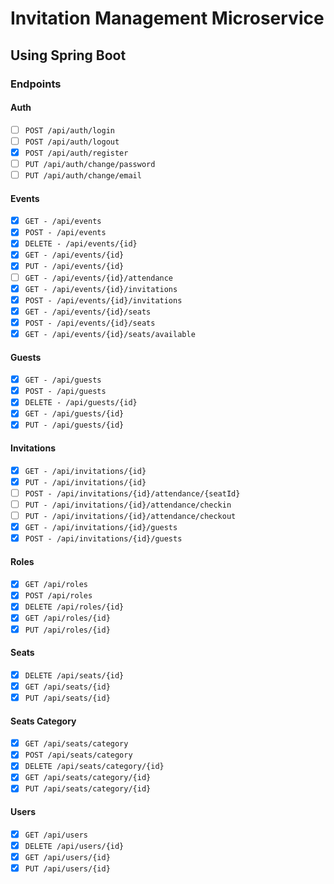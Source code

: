 # Invitation Management Microservice

## Using Spring Boot

### Endpoints
#### Auth
- [ ] `POST /api/auth/login`
- [ ] `POST /api/auth/logout`
- [x] `POST /api/auth/register`
- [ ] `PUT /api/auth/change/password`
- [ ] `PUT /api/auth/change/email`

#### Events
- [x] `GET - /api/events`
- [x] `POST - /api/events`
- [x] `DELETE - /api/events/{id}`
- [x] `GET - /api/events/{id}`
- [x] `PUT - /api/events/{id}`
- [ ] `GET - /api/events/{id}/attendance`
- [x] `GET - /api/events/{id}/invitations`
- [x] `POST - /api/events/{id}/invitations`
- [x] `GET - /api/events/{id}/seats`
- [x] `POST - /api/events/{id}/seats`
- [x] `GET - /api/events/{id}/seats/available`

#### Guests
- [x] `GET - /api/guests`
- [x] `POST - /api/guests`
- [x] `DELETE - /api/guests/{id}`
- [x] `GET - /api/guests/{id}`
- [x] `PUT - /api/guests/{id}`

#### Invitations
- [x] `GET - /api/invitations/{id}`
- [x] `PUT - /api/invitations/{id}`
- [ ] `POST - /api/invitations/{id}/attendance/{seatId}`
- [ ] `PUT - /api/invitations/{id}/attendance/checkin`
- [ ] `PUT - /api/invitations/{id}/attendance/checkout`
- [x] `GET - /api/invitations/{id}/guests`
- [x] `POST - /api/invitations/{id}/guests`

#### Roles
- [x] `GET /api/roles`
- [x] `POST /api/roles`
- [x] `DELETE /api/roles/{id}`
- [x] `GET /api/roles/{id}`
- [x] `PUT /api/roles/{id}`

#### Seats
- [x] `DELETE /api/seats/{id}`
- [x] `GET /api/seats/{id}`
- [x] `PUT /api/seats/{id}`

#### Seats Category
- [x] `GET /api/seats/category`
- [x] `POST /api/seats/category`
- [x] `DELETE /api/seats/category/{id}`
- [x] `GET /api/seats/category/{id}`
- [x] `PUT /api/seats/category/{id}`

#### Users
- [x] `GET /api/users`
- [x] `DELETE /api/users/{id}`
- [x] `GET /api/users/{id}`
- [x] `PUT /api/users/{id}`